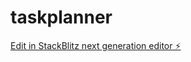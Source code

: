 # taskplanner

[Edit in StackBlitz next generation editor ⚡️](https://stackblitz.com/~/github.com/pabloasc/taskplanner)